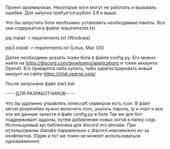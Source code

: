 Проект архивирокан. Некоторые коги могут не работать и вызывать ошибки. Для запуска требуется python 3.8 и выше. 


Что бы запустить бота необхоимо установить необходимые пакеты. Все они содержатся в файле requirements.txt


pip install -r requirements.txt (Windows)

pip3 install -r requirements.txt (Linux, Mac OS)

Далее необходимо указать токен бота в файле config.py. Его можно найти на https://discord.com/developers/applications
и токен аккаунта OpenAI. Его прийдется либо купить, либо зарегестрировать новый аккаунт на сайте https://chat.openai.com/


После запускаем файл start.bat



-----ДЛЯ РАЗРАБОТЧИКОВ-----

Что бы удаленно управлять minecraft сервером есть rcon. В файл server.propereties нужно включить rcon, указать пароль, ip и порт и все эти же данные занести в файл config.py в боте
Так же для бот поддерживает аддоны, путем добавления новых когов в папку cogs. Используемый api библитоека для discord это disnake. 
При использовании dianake парралельно с discord невозможно из-за конфликтов. (Один и тот же токен не можент использоваться одновременно)
